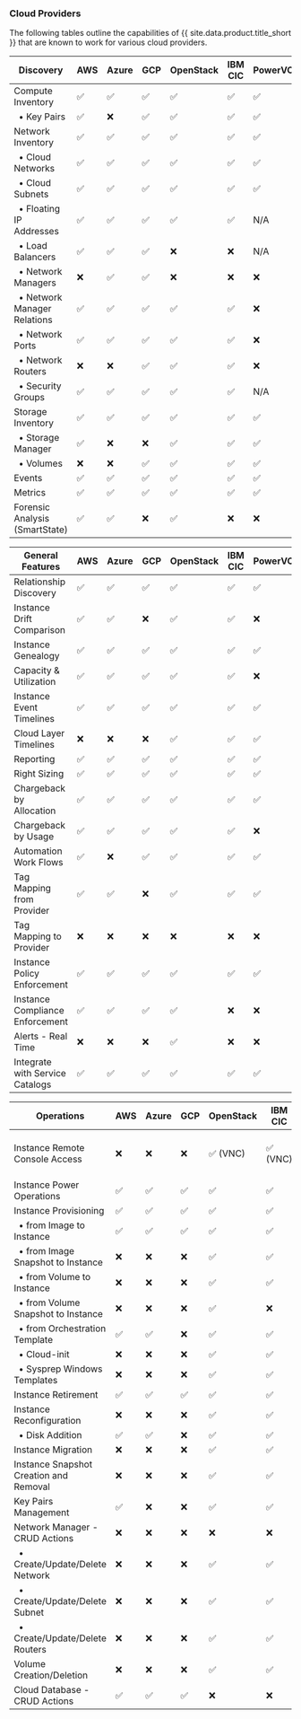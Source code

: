 ### Cloud Providers

The following tables outline the capabilities of {{ site.data.product.title_short }} that are known to work for various cloud providers.

| Discovery                                                    | AWS | Azure | GCP | OpenStack | IBM CIC | PowerVC | PowerVS | IBM VPC | Oracle |
| ------------------------------------------------------------ | --- | ----- | --- | ---------| ------- | ------- | ------- | ------- | ------ |
| Compute Inventory                                            | ✅  | ✅    | ✅  | ✅        | ✅      | ✅      | ✅      | ✅     | ✅    |
|   &nbsp;&nbsp;&bull; Key Pairs                               | ✅  | ❌    | ✅  | ✅        | ✅      | ✅      | ✅      | ✅     | ❌    |
| Network Inventory                                            | ✅  | ✅    | ✅  | ✅        | ✅      | ✅      | ✅      | ✅     | ✅    |
|   &nbsp;&nbsp;&bull; Cloud Networks                          | ✅  | ✅    | ✅  | ✅        | ✅      | ✅      | ✅      | ✅     | ✅    |
|   &nbsp;&nbsp;&bull; Cloud Subnets                           | ✅  | ✅    | ✅  | ✅        | ✅      | ✅      | ✅      | ✅     | ✅    |
|   &nbsp;&nbsp;&bull; Floating IP Addresses                   | ✅  | ✅    | ✅  | ✅        | ✅      | N/A     | N/A     | ✅     | ❌    |
|   &nbsp;&nbsp;&bull; Load Balancers                          | ✅  | ✅    | ✅  | ❌        | ❌      | N/A     | N/A     | ✅     | ❌    |
|   &nbsp;&nbsp;&bull; Network Managers                        | ❌  | ✅    | ✅  | ❌        | ❌      | ❌      | ✅      | ✅     | ✅    |
|   &nbsp;&nbsp;&bull; Network Manager Relations               | ✅  | ✅    | ✅  | ✅        | ✅      | ❌      | ✅      | ✅     | ✅    |
|   &nbsp;&nbsp;&bull; Network Ports                           | ✅  | ✅    | ✅  | ✅        | ✅      | ❌      | ✅      | ✅     | ✅    |
|   &nbsp;&nbsp;&bull; Network Routers                         | ❌  | ❌    | ✅  | ✅        | ✅      | ❌      | ❌      | ✅     | ❌    |
|   &nbsp;&nbsp;&bull; Security Groups                         | ✅  | ✅    | ✅  | ✅        | ✅      | N/A     | N/A     | N/A     | ❌    |
| Storage Inventory                                            | ✅  | ✅    | ✅  | ✅        | ✅      | ✅      | ✅      | ✅     | ✅    |
|   &nbsp;&nbsp;&bull; Storage Manager                         | ✅  | ❌    | ❌  | ✅        | ✅      | ✅      | ✅      | ✅     | ❌    |
|   &nbsp;&nbsp;&bull; Volumes                                 | ❌  | ❌    | ✅  | ✅        | ✅      | ✅      | ✅      | ✅     | ✅    |
| Events                                                       | ✅  | ✅    | ✅  | ✅        | ✅      | ✅      | ❌      | ✅     | ✅    |
| Metrics                                                      | ✅  | ✅    | ✅  | ✅        | ✅      | ✅      | ❌      | ✅     | ✅    |
| Forensic Analysis (SmartState)                               | ✅  | ✅    | ❌  | ✅        | ❌      | ❌      | ❌      | ❌     | ❌    |

| General Features                | AWS | Azure | GCP | OpenStack | IBM CIC | PowerVC              | PowerVS              | IBM VPC              | Oracle |
| ------------------------------- | --- | ----- | --- | --------- | ------- | -------------------- | -------------------- | -------------------- | ------ |
| Relationship Discovery          | ✅  | ✅    | ✅  | ✅        | ✅      | ✅                   | ✅                   | ✅                   | ✅     |
| Instance Drift Comparison       | ✅  | ✅    | ❌  | ✅        | ✅      | ❌                   | ❌                   | ❌                   | ❌     |
| Instance Genealogy              | ✅  | ✅    | ✅  | ✅        | ✅      | ✅                   | ✅                   | ✅                   | ✅     |
| Capacity & Utilization          | ✅  | ✅    | ✅  | ✅        | ✅      | ❌                   | ❌                   | ✅                   | ✅     |
| Instance Event Timelines        | ✅  | ✅    | ✅  | ✅        | ✅      | ✅                   | ❌                   | ✅                   | ✅     |
| Cloud Layer Timelines           | ❌  | ❌    | ❌  | ✅        | ✅      | ✅                   | ❌                   | ❌                   | ❌     |
| Reporting                       | ✅  | ✅    | ✅  | ✅        | ✅      | ✅                   | ✅                   | ✅                   | ✅     |
| Right Sizing                    | ✅  | ✅    | ✅  | ✅        | ✅      | ✅                   | ❌                   | ❌                   | ❌     |
| Chargeback by Allocation        | ✅  | ✅    | ✅  | ✅        | ✅      | ✅                   | ✅                   | ✅                   | ❌     |
| Chargeback by Usage             | ✅  | ✅    | ✅  | ✅        | ✅      | ❌                   | ❌                   | ❌                   | ❌     |
| Automation Work Flows           | ✅  | ❌    | ✅  | ✅        | ✅      | ✅                   | ❌                   | ❌                   | ❌     |
| Tag Mapping from Provider       | ✅  | ✅    | ❌  | ✅        | ✅      | ✅                   | ❌                   | ✅                   | ❌     |
| Tag Mapping to Provider         | ❌  | ❌    | ❌  | ❌        | ❌      | ❌                   | ❌                   | ❌                   | ❌     |
| Instance Policy Enforcement     | ✅  | ✅    | ✅  | ✅        | ✅      | ✅                   | ✅                   | ✅                   | ✅     |
| Instance Compliance Enforcement | ✅  | ✅    | ✅  | ✅        | ❌      | ❌                   | ❌                   | ❌                   | ❌     |
| Alerts - Real Time              | ❌  | ❌    | ❌  | ✅        | ❌      | ❌                   | ❌                   | ❌                   | ❌     |
| Integrate with Service Catalogs | ✅  | ✅    | ✅  | ✅        | ✅      | ✅                   | ✅                   | ✅                   | ✅     |

| Operations                                                   | AWS | Azure | GCP | OpenStack | IBM CIC | PowerVC                          | PowerVS  | IBM VPC | Oracle       |
| ------------------------------------------------------------ | --- | ----- | --- | --------- | -------- | -------------------------------- | -------- | ------- | ------------ |
| Instance Remote Console Access                               | ❌  | ❌    | ❌  | ✅ (VNC)  | ✅ (VNC) | ✅ (NovaLink-managed hosts only) | ❌       | ❌      | ❌           |
| Instance Power Operations                                    | ✅  | ✅    | ✅  | ✅        | ✅       | ✅                               | ✅       | ✅      | ✅           |
| Instance Provisioning                                        | ✅  | ✅    | ✅  | ✅        | ✅       | ✅                               | ✅       | ✅      | ✅           |
|   &nbsp;&nbsp;&bull; from Image to Instance                  | ✅  | ✅    | ✅  | ✅        | ✅       | ✅                               | ✅       | ✅      | ✅           |
|   &nbsp;&nbsp;&bull; from Image Snapshot to Instance         | ❌  | ❌    | ❌  | ✅        | ✅       | ❌                               | ❌       | ❌      | ❌           |
|   &nbsp;&nbsp;&bull; from Volume to Instance                 | ❌  | ❌    | ❌  | ✅        | ✅       | ❌                               | ❌       | ❌      | ❌           |
|   &nbsp;&nbsp;&bull; from Volume Snapshot to Instance        | ❌  | ❌    | ❌  | ✅        | ❌       | ❌                               | ❌       | ❌      | ❌           |
|   &nbsp;&nbsp;&bull; from Orchestration Template             | ✅  | ✅    | ❌  | ✅        | ✅       | ❌                               | ❌       | ❌      | ❌           |
|   &nbsp;&nbsp;&bull; Cloud-init                              | ❌  | ❌    | ❌  | ✅        | ✅       | ✅                               | ✅       | ❌      | ❌           |
|   &nbsp;&nbsp;&bull; Sysprep Windows Templates               | ❌  | ❌    | ❌  | ✅        | ✅       | N/A                              | N/A      | N/A     | ❌           |
| Instance Retirement                                          | ✅  | ✅    | ✅  | ✅        | ✅       | ✅                               | ✅       | ❌      | ✅           |
| Instance Reconfiguration                                     | ❌  | ❌    | ❌  | ✅        | ✅       | ✅                               | ❌       | ❌      | ❌           |
|   &nbsp;&nbsp;&bull; Disk Addition                           | ✅  | ✅    | ❌  | ✅        | ✅       | ❌                               | ✅       | ❌      | ❌           |
| Instance Migration                                           | ❌  | ❌    | ❌  | ✅        | ✅       | ✅                               | N/A      | N/A     | ❌           |
| Instance Snapshot Creation and Removal                       | ❌  | ❌    | ❌  | ✅        | ✅       | ✅                               | ❌       | ❌      | ❌           |
| Key Pairs Management                                         | ✅  | ❌    | ❌  | ✅        | ✅       | ✅                               | ✅       | ❌      | ❌           |
| Network Manager - CRUD Actions                               | ❌  | ❌    | ❌  | ❌        | ❌       | ❌                               | ❌       | ❌      | ❌           |
|   &nbsp;&nbsp;&bull; Create/Update/Delete Network            | ❌  | ❌    | ❌  | ✅        | ✅       | ❌                               | ❌       | ✅      | ❌           |
|   &nbsp;&nbsp;&bull; Create/Update/Delete Subnet             | ❌  | ❌    | ❌  | ✅        | ✅       | ❌                               | ❌       | ✅      | ❌           |
|   &nbsp;&nbsp;&bull; Create/Update/Delete Routers            | ❌  | ❌    | ❌  | ✅        | ✅       | ❌                               | ❌       | ❌      | ❌           |
| Volume Creation/Deletion                                     | ❌  | ❌    | ❌  | ✅        | ✅       | ✅                               | ✅       | ✅      | ❌           |
| Cloud Database - CRUD Actions                                | ✅  | ✅    | ✅  | ❌        | ❌       | ❌                               | ❌       | ✅      | ✅           |
